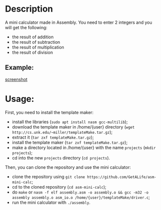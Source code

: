# Description
A mini calculator made in Assembly.
You need to enter 2 integers and you will get the following:
- the result of addition
- the result of subtraction
- the result of multiplication
- the result of division

## Example:

[screenshot](https://i.imgur.com/3tF9Xoz.png)


# Usage:

First, you need to install the template maker:

- install the libraries (`sudo apt install nasm gcc-multilib`);
- download the template maker in /home/{user} directory (`wget http://cs.unk.edu/~miller/templateMake.tar.gz`);
- extract it (`tar zxf templateMake.tar.gz`);
- install the template maker (`tar zxf templateMake.tar.gz`);
- make a directory located in /home/{user} with the name `projects` (`mkdir projects`);
- cd into the new `projects` directory (`cd projects`).

Then, you can clone the repository and use the mini calculator:

- clone the repository using `git clone https://github.com/GetALife/asm-mini-calc`;
- cd to the cloned repository (`cd asm-mini-calc`);
- do `make` or `nasm -f elf assembly.asm -o assembly.o && gcc -m32 -o assembly assembly.o asm_io.o /home/{user}/templateMake/driver.c`;
- run the mini calculator with `./assembly`.
